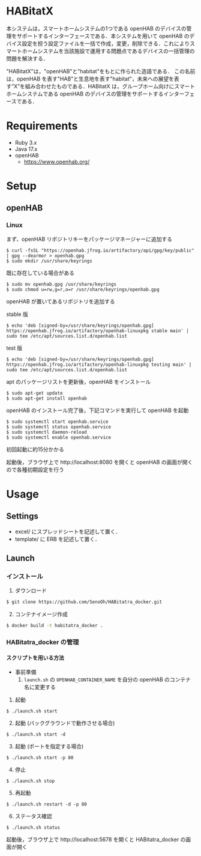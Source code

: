 # HABitatX
本システムは，スマートホームシステムの1つである openHAB のデバイスの管理をサポートするインターフェースである．本システムを用いて openHAB のデバイス設定を担う設定ファイルを一括で作成，変更，削除できる．これによりスマートホームシステムを当該施設で運用する問題点であるデバイスの一括管理の問題を解決する．

"HABitatX"は，"openHAB"と"habitat"をもとに作られた造語である．
この名前は，openHAB を表す"HAB"と生息地を表す"habitat"，未来への展望を表す”X”を組み合わせたものである．HABitatX は，グループホーム向けにスマートホームシステムである openHAB のデバイスの管理をサポートするインターフェースである．
# Requirements
+ Ruby 3.x
+ Java 17.x
+ openHAB
  + https://www.openhab.org/

# Setup
## openHAB
### Linux
まず、openHAB リポジトリキーをパッケージマネージャーに追加する
```
$ curl -fsSL "https://openhab.jfrog.io/artifactory/api/gpg/key/public" | gpg --dearmor > openhab.gpg
$ sudo mkdir /usr/share/keyrings
```

既に存在している場合がある
```
$ sudo mv openhab.gpg /usr/share/keyrings
$ sudo chmod u=rw,g=r,o=r /usr/share/keyrings/openhab.gpg
```

openHAB が置いてあるリポジトリを追加する

stable 版
```
$ echo 'deb [signed-by=/usr/share/keyrings/openhab.gpg] https://openhab.jfrog.io/artifactory/openhab-linuxpkg stable main' | sudo tee /etc/apt/sources.list.d/openhab.list
```

test 版
```
$ echo 'deb [signed-by=/usr/share/keyrings/openhab.gpg] https://openhab.jfrog.io/artifactory/openhab-linuxpkg testing main' | sudo tee /etc/apt/sources.list.d/openhab.list
```

apt のパッケージリストを更新後，openHAB をインストール
```
$ sudo apt-get update
$ sudo apt-get install openhab
```

openHAB のインストール完了後，下記コマンドを実行して openHAB を起動
```
$ sudo systemctl start openhab.service
$ sudo systemctl status openhab.service
$ sudo systemctl daemon-reload
$ sudo systemctl enable openhab.service
```


初回起動に約15分かかる

起動後，ブラウザ上で http://localhost:8080 を開くと openHAB の画面が開くので各種初期設定を行う


# Usage
## Settings
+ excel/ にスプレッドシートを記述して置く．
+ template/ に ERB を記述して置く．
## Launch
### インストール
1. ダウンロード
```bash
$ git clone https://github.com/SenoOh/HABitatra_docker.git
```
2. コンテナイメージ作成
```bash
$ docker build -t habitatra_docker .
```

### HABitatra_docker の管理
#### スクリプトを用いる方法
+ 事前準備
    1. `launch.sh` の `OPENHAB_CONTAINER_NAME` を自分の openHAB のコンテナ名に変更する
1. 起動
```shell
$ ./launch.sh start
```
2. 起動 (バックグラウンドで動作させる場合)
```shell
$ ./launch.sh start -d
```
3. 起動 (ポートを指定する場合)
```shell
$ ./launch.sh start -p 80
```
4. 停止
```shell
$ ./launch.sh stop
```
5. 再起動
```shell
$ ./launch.sh restart -d -p 80
```
6. ステータス確認
```shell
$ ./launch.sh status
```

起動後，ブラウザ上で http://localhost:5678 を開くと HABitatra_docker の画面が開く